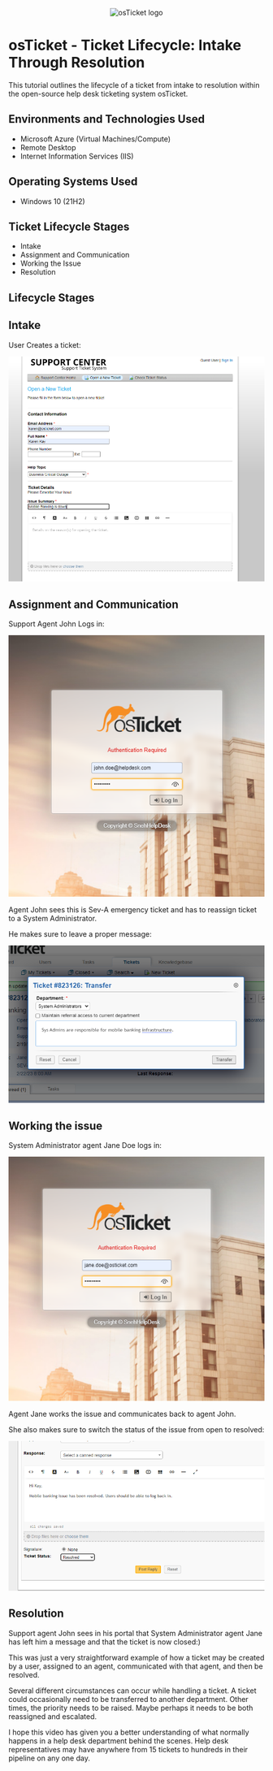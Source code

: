 <p align="center">
<img src="https://i.imgur.com/Clzj7Xs.png" alt="osTicket logo"/>
</p>

<h1>osTicket - Ticket Lifecycle: Intake Through Resolution</h1>
This tutorial outlines the lifecycle of a ticket from intake to resolution within the open-source help desk ticketing system osTicket.<br />


<h2>Environments and Technologies Used</h2>

- Microsoft Azure (Virtual Machines/Compute)
- Remote Desktop
- Internet Information Services (IIS)

<h2>Operating Systems Used </h2>

- Windows 10</b> (21H2)

<h2>Ticket Lifecycle Stages</h2>

- Intake
- Assignment and Communication
- Working the Issue
- Resolution

<h2>Lifecycle Stages</h2>

## Intake

User Creates a ticket:

![Ticket](assets/ticket.png)

## Assignment and Communication

Support Agent John Logs in:

![Assign](assets/john-tick.png)

Agent John sees this is Sev-A emergency ticket and has to reassign ticket to a System Administrator.

He makes sure to leave a proper message:

![Assign](assets/transfer.png)

## Working the issue

System Administrator agent Jane Doe logs in:

![Assign](assets/jane-tick.png)

Agent Jane works the issue and communicates back to agent John.

She also makes sure to switch the status of the issue from open to resolved:

![Assign](assets/resolved.png)

## Resolution

Support agent John sees in his portal that System Administrator agent Jane has left him a message and that the ticket is now closed:)


This was just a very straightforward example of how a ticket may be created by a user, assigned to an agent, communicated with that agent, and then be resolved.

Several different circumstances can occur while handling a ticket. A ticket could occasionally need to be transferred to another department. Other times, the priority needs to be raised. Maybe perhaps it needs to be both reassigned and escalated.

I hope this video has given you a better understanding of what normally happens in a help desk department behind the scenes. Help desk representatives may have anywhere from 15 tickets to hundreds in their pipeline on any one day.
